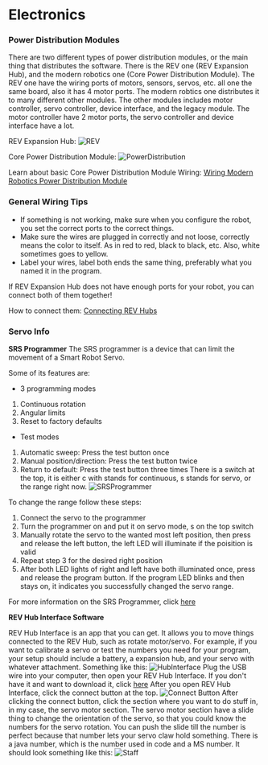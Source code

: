 # **Electronics**
### Power Distribution Modules
There are two different types of power distribution modules, or the main thing that distributes the software.
There is the REV one (REV Expansion Hub), and the modern robotics one (Core Power Distribution Module).
The REV one have the wiring ports of motors, sensors, servos, etc. all one the same board, also it has 4 motor ports.
The modern robtics one distributes it to many different other modules.
The other modules includes motor controller, servo controller, device interface, and the legacy module.
The motor controller have 2 motor ports, the servo controller and device interface have a lot.

REV Expansion Hub:
![REV](https://raw.githubusercontent.com/ftccats/ftccats.github.io/master/REVHub.png)

Core Power Distribution Module:
![PowerDistribution](https://raw.githubusercontent.com/ftccats/ftccats.github.io/master/CorePowerDistribution.png)

Learn about basic Core Power Distribution Module Wiring:
[Wiring Modern Robotics Power Distribution Module](https://www.youtube.com/watch?v=lbeAefQTZXQ)

### General Wiring Tips
* If something is not working, make sure when you configure the robot, you set the correct ports to the correct things.
* Make sure the wires are plugged in correctly and not loose, correctly means the color to itself. As in red to red, black to black, etc. Also, white sometimes goes to yellow.
* Label your wires, label both ends the same thing, preferably what you named it in the program.

If REV Expansion Hub does not have enough ports for your robot, you can connect both of them together!

How to connect them:
[Connecting REV Hubs](https://www.youtube.com/watch?v=7rbLDden-Rs)

### Servo Info

**SRS Programmer**
The SRS programmer is a device that can limit the movement of a Smart Robot Servo.

Some of its features are:
* 3 programming modes
1. Continuous rotation
2. Angular limits
3. Reset to factory defaults
* Test modes
1. Automatic sweep:  Press the test button once
2. Manual position/direction: Press the test button twice
3. Return to default: Press the test button three times
There is a switch at the top, it is either c with stands for continuous, s stands for servo, or the range right now.
![SRSProgrammer](https://raw.githubusercontent.com/ftccats/ftccats.github.io/master/SRSProgrammer.jpeg)

To change the range follow these steps:
1. Connect the servo to the programmer
2. Turn the programmer on and put it on servo mode, s on the top switch
3. Manually rotate the servo to the wanted most left position, then press and release the left button, the left LED will illuminate if the poisition is valid
4. Repeat step 3 for the desired right position
5. After both LED lights of right and left have both illuminated once, press and release the program button. If the program LED blinks and then stays on, it indicates you successfully changed the servo range.

For more information on the SRS Programmer, click [here](http://www.revrobotics.com/content/docs/REV-31-1108-UM.pdf)

**REV Hub Interface Software**

REV Hub Interface is an app that you can get. It allows you to move things connected to the REV Hub, such as rotate motor/servo. For example, if you want to calibrate a servo or test the numbers you need for your program, your setup should include a battery, a expansion hub, and your servo with whatever attachment. Something like this: ![HubInterface](https://raw.githubusercontent.com/ftccats/ftccats.github.io/master/HubInterfaceThing.jpg)
Plug the USB wire into your computer, then open your REV Hub Interface. If you don't have it and want to download it, click [here](http://www.revrobotics.com/rev-hub-interface-software/)
After you open REV Hub Interface, click the connect button at the top.
![Connect Button](https://raw.githubusercontent.com/ftccats/ftccats.github.io/master/Connect.PNG)
After clicking the connect button, click the section where you want to do stuff in, in my case, the servo motor section. The servo motor section have a slide thing to change the orientation of the servo, so that you could know the numbers for the servo rotation. You can push the slide till the number is perfect because that number lets your servo claw hold something. There is a java number, which is the number used in code and a MS number.
It should look something like this: ![Staff](https://raw.githubusercontent.com/ftccats/ftccats.github.io/master/Servo.PNG)
